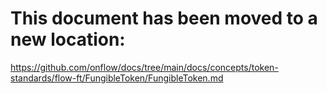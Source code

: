 # This document has been moved to a new location:

https://github.com/onflow/docs/tree/main/docs/concepts/token-standards/flow-ft/FungibleToken/FungibleToken.md
